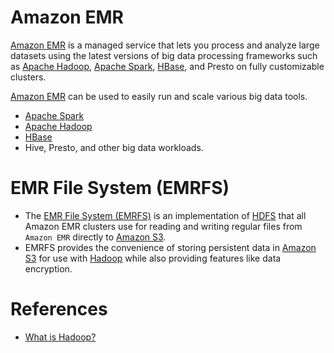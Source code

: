 # Amazon EMR

[Amazon EMR](https://aws.amazon.com/emr/) is a managed service that lets you process and analyze large datasets using the latest versions of big data processing frameworks such as [Apache Hadoop](../../1_HLDDesignComponents/5_BigDataComponents/BatchProcessing/ApacheHadoop), [Apache Spark](../../1_HLDDesignComponents/5_BigDataComponents/StreamProcessing/ApacheSpark.md), [HBase](../../1_HLDDesignComponents/3_DatabaseComponents/NoSQL-Databases/ApacheHBase.md), and Presto on fully customizable clusters.

[Amazon EMR](https://aws.amazon.com/emr/) can be used to easily run and scale various big data tools.
- [Apache Spark](../../1_HLDDesignComponents/5_BigDataComponents/StreamProcessing/ApacheSpark.md)
- [Apache Hadoop](../../1_HLDDesignComponents/5_BigDataComponents/BatchProcessing/ApacheHadoop) 
- [HBase](../../1_HLDDesignComponents/3_DatabaseComponents/NoSQL-Databases/ApacheHBase.md)
- Hive, Presto, and other big data workloads.

# EMR File System (EMRFS)
- The [EMR File System (EMRFS)](https://docs.aws.amazon.com/emr/latest/ReleaseGuide/emr-fs.html) is an implementation of [HDFS](../../1_HLDDesignComponents/5_BigDataComponents/BatchProcessing/ApacheHadoop/ApacheHDFS.md) that all Amazon EMR clusters use for reading and writing regular files from `Amazon EMR` directly to [Amazon S3](../7_StorageServices/AmazonS3.md). 
- EMRFS provides the convenience of storing persistent data in [Amazon S3](../7_StorageServices/AmazonS3.md) for use with [Hadoop](../../1_HLDDesignComponents/5_BigDataComponents/BatchProcessing/ApacheHadoop) while also providing features like data encryption.

# References
- [What is Hadoop?](https://aws.amazon.com/emr/details/hadoop/what-is-hadoop/)